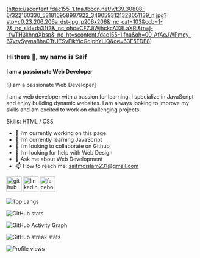 (https://scontent.fdac155-1.fna.fbcdn.net/v/t39.30808-6/322160330_531816958997922_3490593121328051139_n.jpg?stp=c0.23.206.206a_dst-jpg_p206x206&_nc_cat=103&ccb=1-7&_nc_sid=da31f3&_nc_ohc=CFZJiWjhckcAX8LaXRl&tn=j-_fwTH3khnqXbsp&_nc_ht=scontent.fdac155-1.fna&oh=00_AfAcJWPmoy-67yrySyyna8haCTtUTSvFlkYicGdlphYLIQ&oe=63F5FDE8)

### Hi there 👋, my name is Saif
#### I am a passionate Web Developer
![I am a passionate Web Developer]

I am a web developer with a passion for learning. I specialize in JavaScript and enjoy building dynamic websites. I am always looking to improve my skills and am excited to work on challenging projects.

Skills: HTML / CSS

- 🔭 I’m currently working on this page. 
- 🌱 I’m currently learning JavaScript 
- 👯 I’m looking to collaborate on Github 
- 🤔 I’m looking for help with Web Design 
- 💬 Ask me about Web Development 
- 📫 How to reach me: saifmdislam231@gmail.com 


[<img src='https://cdn.jsdelivr.net/npm/simple-icons@3.0.1/icons/github.svg' alt='github' height='40'>](https://github.com/MohammadSaifulIslam)  [<img src='https://cdn.jsdelivr.net/npm/simple-icons@3.0.1/icons/linkedin.svg' alt='linkedin' height='40'>](https://www.linkedin.com/in/saiful1/)  [<img src='https://cdn.jsdelivr.net/npm/simple-icons@3.0.1/icons/facebook.svg' alt='facebook' height='40'>](https://www.facebook.com/khan.saiful.90857)  

[![Top Langs](https://github-readme-stats.vercel.app/api/top-langs/?username=MohammadSaifulIslam)](https://github.com/anuraghazra/github-readme-stats)

![GitHub stats](https://github-readme-stats.vercel.app/api?username=MohammadSaifulIslam&show_icons=true&count_private=true)  

![GitHub Activity Graph](https://activity-graph.herokuapp.com/graph?username=MohammadSaifulIslam)  

![GitHub streak stats](https://streak-stats.demolab.com/?user=MohammadSaifulIslam)  

![Profile views](https://gpvc.arturio.dev/MohammadSaifulIslam)  
